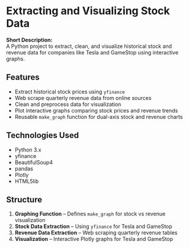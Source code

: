 # Extracting and Visualizing Stock Data

**Short Description:**  
A Python project to extract, clean, and visualize historical stock and revenue data for companies like Tesla and GameStop using interactive graphs.

## Features
- Extract historical stock prices using `yfinance`
- Web scrape quarterly revenue data from online sources
- Clean and preprocess data for visualization
- Plot interactive graphs comparing stock prices and revenue trends
- Reusable `make_graph` function for dual-axis stock and revenue charts

## Technologies Used
- Python 3.x
- yfinance
- BeautifulSoup4
- pandas
- Plotly
- HTML5lib

## Structure
1. **Graphing Function** – Defines `make_graph` for stock vs revenue visualization
2. **Stock Data Extraction** – Using `yfinance` for Tesla and GameStop
3. **Revenue Data Extraction** – Web scraping quarterly revenue tables
4. **Visualization** – Interactive Plotly graphs for Tesla and GameStop
